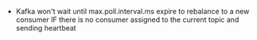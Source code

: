 * Kafka won't wait until max.poll.interval.ms expire to rebalance to a new consumer IF there is no consumer assigned to the
current topic and sending heartbeat 
